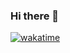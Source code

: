 ### Hi there 👋

<a href="https://wakatime.com/badge/github/hchtlz/hchtlz"><img src="https://wakatime.com/badge/github/hchtlz/hchtlz.svg" alt="wakatime"></a>

<!--
**hchtlz/hchtlz** is a ✨ _special_ ✨ repository because its `README.md` (this file) appears on your GitHub profile.

Here are some ideas to get you started:

- 🔭 I’m currently working on ...
- 🌱 I’m currently learning ...
- 👯 I’m looking to collaborate on ...
- 🤔 I’m looking for help with ...
- 💬 Ask me about ...
- 📫 How to reach me: ...
- 😄 Pronouns: ...
- ⚡ Fun fact: ...
-->
